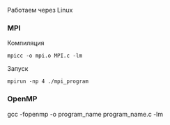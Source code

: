 Работаем через Linux
### MPI
Компиляция
```
mpicc -o mpi.o MPI.c -lm
```
Запуск
```
mpirun -np 4 ./mpi_program
```
### OpenMP

gcc -fopenmp -o program_name program_name.c -lm
